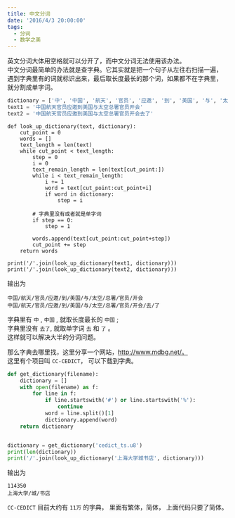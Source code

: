```yaml
---
title: 中文分词
date: '2016/4/3 20:00:00'
tags:
  - 分词
  - 数学之美
---
```


英文分词大体用空格就可以分开了，而中文分词无法使用该办法。<br>
中文分词最简单的办法就是查字典。它其实就是把一个句子从左往右扫描一遍， 遇到字典里有的词就标识出来，最后取长度最长的那个词，如果都不在字典里， 就分割成单字词。

```python
dictionary = ['中', '中国', '航天', '官员', '应邀', '到', '美国', '与', '太空', '总署', '开会']
text1 = '中国航天官员应邀到美国与太空总署官员开会'
text2 = '中国航天官员应邀到美国与太空总署官员开会去了'
```

```
def look_up_dictionary(text, dictionary):
    cut_point = 0
    words = []
    text_length = len(text)
    while cut_point < text_length:
        step = 0
        i = 0
        text_remain_length = len(text[cut_point:])
        while i < text_remain_length:
            i += 1
            word = text[cut_point:cut_point+i]
            if word in dictionary:
                step = i

        # 字典里没有或者就是单字词
        if step == 0:
            step = 1

        words.append(text[cut_point:cut_point+step])
        cut_point += step
    return words    

print('/'.join(look_up_dictionary(text1, dictionary)))
print('/'.join(look_up_dictionary(text2, dictionary)))
```

输出为

```
中国/航天/官员/应邀/到/美国/与/太空/总署/官员/开会
中国/航天/官员/应邀/到/美国/与/太空/总署/官员/开会/去/了
```

字典里有 `中` , `中国` , 就取长度最长的 `中国` ;<br>
字典里没有 `去了`, 就取单字词 `去` 和 `了` 。<br>
这样就可以解决大半的分词问题。

那么字典去哪里找，这里分享一个网站，<http://www.mdbg.net/。><br>
这里有个项目叫 `CC-CEDICT`， 可以下载到字典。

```python
def get_dictionary(filename):
    dictionary = []
    with open(filename) as f:
        for line in f:
            if line.startswith('#') or line.startswith('%'):
                continue
            word = line.split()[1]
            dictionary.append(word)
    return dictionary      


dictionary = get_dictionary('cedict_ts.u8')
print(len(dictionary))
print('/'.join(look_up_dictionary('上海大学城书店', dictionary)))
```

输出为

```
114350
上海大学/城/书店
```

`CC-CEDICT` 目前大约有 `11万` 的字典， 里面有繁体，简体， 上面代码只要了简体。
